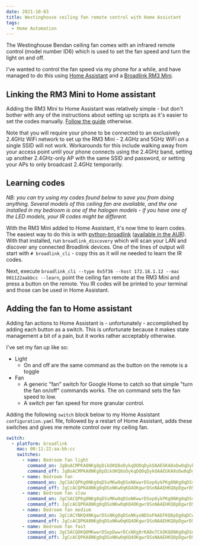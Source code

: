 ```yaml
---
date: 2021-10-03
title: Westinghouse ceiling fan remote control with Home Assistant
tags:
  - Home Automation
---
```


The Westinghouse Bendan ceiling fan comes with an infrared remote control (model number ID6) which is used to set the fan speed and turn the light on and off.

I've wanted to control the fan speed via my phone for a while, and have managed to do this using [Home Assistant][hass] and a [Broadlink RM3 Mini][rm3].

## Linking the RM3 Mini to Home assistant

Adding the RM3 Mini to Home Assistant was relatively simple - but don't bother with any of the instructions about setting up scripts as it's easier to set the codes manually. [Follow the guide][guide] otherwise.

Note that you will require your phone to be connected to an exclusively 2.4GHz WiFi network to set up the RM3 Mini - 2.4GHz and 5GHz WiFi on a single SSID will not work. Workarounds for this include walking away from your access point until your phone connects using the 2.4GHz band, setting up another 2.4GHz-only AP with the same SSID and password, or setting your APs to only broadcast 2.4GHz temporarily.

## Learning codes

_NB: you can try using my codes found below to save you from doing anything. Several models of this ceiling fan are available, and the one installed in my bedroom is one of the halogen models - if you have one of the LED models, your IR codes might be different._

With the RM3 Mini added to Home Assistant, it's now time to learn codes. The easiest way to do this is with [python-broadlink][pyblgh] ([available in the AUR][aur]). With that installed, run `broadlink_discovery` which will scan your LAN and discover any connected Broadlink devices. One of the lines of output will start with `# broadlink_cli` - copy this as it will ne needed to learn the IR codes.

Next, execute `broadlink_cli --type 0x5f36 --host 172.16.1.12 --mac 001122aabbcc --learn`, point the ceiling fan remote at the RM3 Mini and press a button on the remote. You IR codes will be printed to your terminal and those can be used in Home Assistant.

## Adding the fan to Home assistant

Adding fan actions to Home Assistant is - unfortunately - accomplished by adding each button as a switch. This is unfortunate because it makes state management a bit of a pain, but it works rather acceptably otherwise.

I've set my fan up like so:

- Light
  - On and off are the same command as the button on the remote is a toggle
- Fan
  - A generic "fan" switch for Google Home to catch so that simple "turn the fan on/off" commands works. The on command sets the fan speed to low.
  - A switch per fan speed for more granular control.

Adding the following `switch` block below to my Home Assistant `configuration.yaml` file, followed by a restart of Home Assistant, adds these switches and gives me remote control over my ceiling fan.

```yaml
switch:
  - platform: broadlink
    mac: 00:11:22:aa:bb:cc
    switches:
      - name: Bedroom fan light
        command_on: JgBoACMPKA8NKg8pDikOKQ8oDykqDQ0qDykOAAEGKA8oDw0qDykOKQ8oDygPKSgPDSoPKA8AAQYoDykODSsOKQ0qDSoNKwwrKA8NKg0rDAABCCgPKQ4NKw0qDSoNKg0rDikqDQ4pDykPAA0F
        command_off: JgBoACMPKA8NKg8pDikOKQ8oDykqDQ0qDykOAAEGKA8oDw0qDykOKQ8oDygPKSgPDSoPKA8AAQYoDykODSsOKQ0qDSoNKwwrKA8NKg0rDAABCCgPKQ4NKw0qDSoNKg0rDikqDQ4pDykPAA0F
      - name: Bedroom fan
        command_on: JgCSACQPKg0NKg0qDSsMKw0qDSoNKwwrDSop6ykPKg0NKg0qDSsMKw0qDSoNKwwrDSop6ykPKg0NKgwrDSsNKgwrDSoNKw0qDSop6ykPKg0MKw0qDSsNKg0qDSsMKw0qDCsp7CgPKg0OKQ0rDCsNKg0qDSsMKw0qDSop7CgPKg0OKQwsDCsNKg0qDSsNKgwrDSopAA0F
        command_off: JgCcACQPKA8NKg0qDSoNKw0qKQ4OKgwrDSoNAAEHKQ8pDgwrDSoNKw0qDSopDg8pDSoNKg0AAQcpDyoNDSoNKg0rDSoMKykODioNKg0qDAABCScQKA8NKg0rDCsNKg0qKQ8MKw0qDSoNAAEIKA8oDwwrDSsNKg0qDCspDwwrDSoNKg0AAQgoDykODCsNKw0qDSoNKigQDCsMKw0qDQANBQ==
      - name: Bedroom fan slow
        command_on: JgCSACQPKg0NKg0qDSsMKw0qDSoNKwwrDSop6ykPKg0NKg0qDSsMKw0qDSoNKwwrDSop6ykPKg0NKgwrDSsNKgwrDSoNKw0qDSop6ykPKg0MKw0qDSsNKg0qDSsMKw0qDCsp7CgPKg0OKQ0rDCsNKg0qDSsMKw0qDSop7CgPKg0OKQwsDCsNKg0qDSsNKgwrDSopAA0F
        command_off: JgCcACQPKA8NKg0qDSoNKw0qKQ4OKgwrDSoNAAEHKQ8pDgwrDSoNKw0qDSopDg8pDSoNKg0AAQcpDyoNDSoNKg0rDSoMKykODioNKg0qDAABCScQKA8NKg0rDCsNKg0qKQ8MKw0qDSoNAAEIKA8oDwwrDSsNKg0qDCspDwwrDSoNKg0AAQgoDykODCsNKw0qDSoNKigQDCsMKw0qDQANBQ==
      - name: Bedroom fan medium
        command_on: JgCcACYNKQ4NKgwrDSsNKg0qDSoNKyoNDSoPAAEFKQ8pDg0qDCwMKw0qDSoNKwwrKg0MKw0AAQgqDS0KDikNKw4pDCsNKg0rDSoqDQ4pDQABCCgPKQ4OKQ0rDSoNKg0qDSsNKikODikNAAEIKA8qDQ4qDCsNKg0qDSsMKw0qKQ4OKgwAAQgoDykODioNKg0qDCsNKwwrDSopDg4qDAANBQ==
        command_off: JgCcACQPKA8NKg0qDSoNKw0qKQ4OKgwrDSoNAAEHKQ8pDgwrDSoNKw0qDSopDg8pDSoNKg0AAQcpDyoNDSoNKg0rDSoMKykODioNKg0qDAABCScQKA8NKg0rDCsNKg0qKQ8MKw0qDSoNAAEIKA8oDwwrDSsNKg0qDCspDwwrDSoNKg0AAQgoDykODCsNKw0qDSoNKigQDCsMKw0qDQANBQ==
      - name: Bedroom fan fast
        command_on: JgCSACQOKQ8MKwwrDSopDwwrDCsNKg0rKA8o7CkOKQ8NKg0qDSopDwwrDSoNKg0rKA8o7CkOKw0NKg0qDSopDw0qDSoNKg0rKA8p6ykPKA8NKg0qDSsoDwwrDSoNKwwrKA8p6ykPKA8NKg0qDSsoDwwrDSoNKw0qKA8p6ykPKg0NKg0qDSsoDwwrDSsMKw0qKQ4pAA0F
        command_off: JgCcACQPKA8NKg0qDSoNKw0qKQ4OKgwrDSoNAAEHKQ8pDgwrDSoNKw0qDSopDg8pDSoNKg0AAQcpDyoNDSoNKg0rDSoMKykODioNKg0qDAABCScQKA8NKg0rDCsNKg0qKQ8MKw0qDSoNAAEIKA8oDwwrDSsNKg0qDCspDwwrDSoNKg0AAQgoDykODCsNKw0qDSoNKigQDCsMKw0qDQANBQ==
```

[hass]: https://www.home-assistant.io
[rm3]: https://www.ibroadlink.com/rmMini3
[guide]: https://www.home-assistant.io/integrations/broadlink
[aur]: https://aur.archlinux.org/packages/python-broadlink
[pyblgh]: https://github.com/mjg59/python-broadlink
